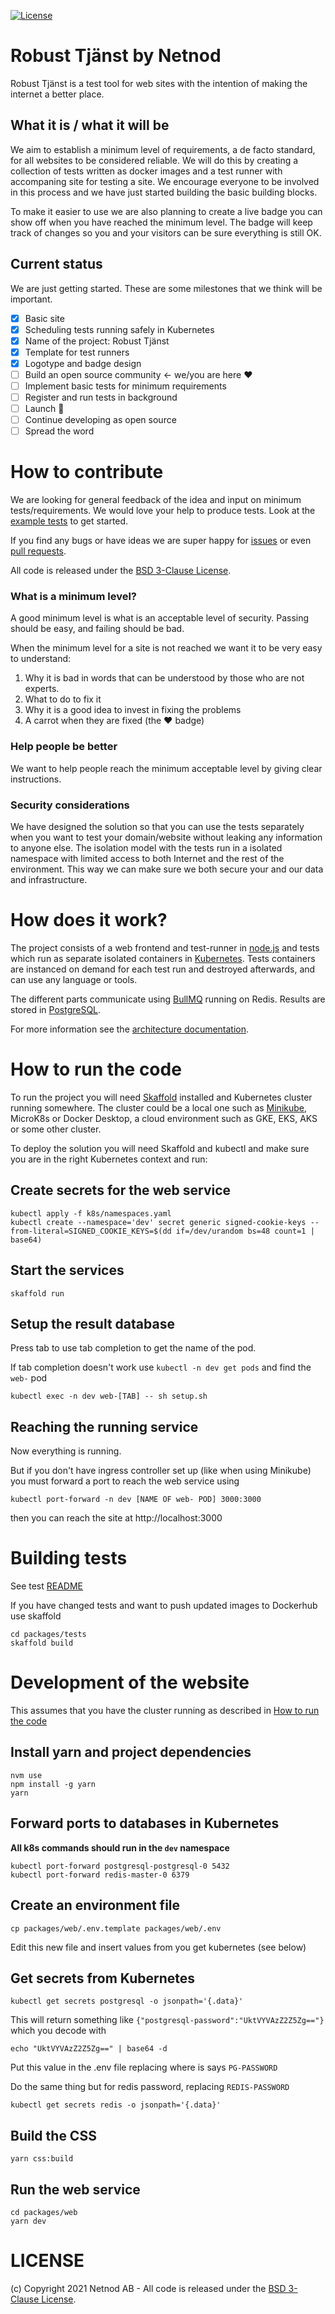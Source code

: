 [![License](https://img.shields.io/badge/License-BSD%203--Clause-blue.svg)](https://opensource.org/licenses/BSD-3-Clause)

# Robust Tjänst by Netnod

Robust Tjänst is a test tool for web sites with the intention of making the internet a better place.

## What it is / what it will be

We aim to establish a minimum level of requirements, a de facto standard, for all websites to be considered reliable. We will do this by creating a collection of tests written as docker images and a test runner with accompaning site for testing a site. We encourage everyone to be involved in this process and we have just started building the basic building blocks.

To make it easier to use we are also planning to create a live badge you can show off when you have reached the minimum level. The badge will keep track of changes so you and your visitors can be sure everything is still OK.

## Current status

We are just getting started. These are some milestones that we think will be important. 

- [x] Basic site 
- [x] Scheduling tests running safely in Kubernetes
- [x] Name of the project: Robust Tjänst
- [x] Template for test runners
- [x] Logotype and badge design
- [ ] Build an open source community <- we/you are here ❤️
- [ ] Implement basic tests for minimum requirements
- [ ] Register and run tests in background
- [ ] Launch 🎉
- [ ] Continue developing as open source
- [ ] Spread the word

# How to contribute

We are looking for general feedback of the idea and input on minimum tests/requirements. We would love your help to produce tests. Look at the [example tests](packages/tests/tests) to get started.

If you find any bugs or have ideas we are super happy for [issues](https://github.com/Netnod/robust-tjanst/issues) or even [pull requests](https://github.com/Netnod/robust-tjanst/pulls).

All code is released under the [BSD 3-Clause License](LICENSE).
   
### What is a minimum level?

A good minimum level is what is an acceptable level of security. Passing should be easy, and failing should be bad.

When the minimum level for a site is not reached we want it to be very easy to understand:

  1. Why it is bad in words that can be understood by those who are not experts.
  2. What to do to fix it
  3. Why it is a good idea to invest in fixing the problems
  4. A carrot when they are fixed (the ❤️ badge)

### Help people be better
We want to help people reach the minimum acceptable level by giving clear instructions.

### Security considerations

We have designed the solution so that you can use the tests separately when you want to test your domain/website without leaking any information to anyone else. The isolation model with the tests run in a isolated namespace with limited access to both Internet and the rest of the environment. This way we can make sure we both secure your and our data and infrastructure.

# How does it work?

The project consists of a web frontend and test-runner in [node.js](https://nodejs.org) and tests which run as separate isolated containers in [Kubernetes](https://kubernetes.io). Tests containers are instanced on demand for each test run and destroyed afterwards, and can use any language or tools.

The different parts communicate using [BullMQ](https://github.com/taskforcesh/bullmq) running on Redis. Results are stored in [PostgreSQL](https://www.postgresql.org).

For more information see the [architecture documentation](architecture.md).

# How to run the code

To run the project you will need [Skaffold](https://skaffold.dev) installed and Kubernetes cluster running somewhere. The cluster could be a local one such as [Minikube](https://minikube.sigs.k8s.io), MicroK8s or Docker Desktop, a cloud environment such as GKE, EKS, AKS or some other cluster.

To deploy the solution you will need Skaffold and kubectl
 and make sure you are in the right Kubernetes context and run:

## Create secrets for the web service
    kubectl apply -f k8s/namespaces.yaml
    kubectl create --namespace='dev' secret generic signed-cookie-keys --from-literal=SIGNED_COOKIE_KEYS=$(dd if=/dev/urandom bs=48 count=1 | base64)

## Start the services
    skaffold run

## Setup the result database
Press tab to use tab completion to get the name of the pod.

If tab completion doesn't work use `kubectl -n dev get pods` and find the `web-` pod

    kubectl exec -n dev web-[TAB] -- sh setup.sh


## Reaching the running service
Now everything is running.

But if you don't have ingress controller set up (like when using Minikube) you must forward a port to reach the web service using

    kubectl port-forward -n dev [NAME OF web- POD] 3000:3000

then you can reach the site at http://localhost:3000

# Building tests
See test [README](/packages/tests/tests/README.md)

If you have changed tests and want to push updated images to Dockerhub use skaffold

    cd packages/tests
    skaffold build

# Development of the website
This assumes that you have the cluster running as described in [How to run the code](#How-to-run-the-code)

## Install yarn and project dependencies

    nvm use
    npm install -g yarn
    yarn

## Forward ports to databases in Kubernetes

__All k8s commands should run in the `dev` namespace__

    kubectl port-forward postgresql-postgresql-0 5432
    kubectl port-forward redis-master-0 6379

## Create an environment file

    cp packages/web/.env.template packages/web/.env

Edit this new file and insert values from you get kubernetes (see below)

## Get secrets from Kubernetes

    kubectl get secrets postgresql -o jsonpath='{.data}'

This will return something like `{"postgresql-password":"UktVYVAzZ2Z5Zg=="}` which you decode with

    echo "UktVYVAzZ2Z5Zg==" | base64 -d

Put this value in the .env file replacing where is says `PG-PASSWORD`

Do the same thing but for redis password, replacing `REDIS-PASSWORD`

    kubectl get secrets redis -o jsonpath='{.data}'

## Build the CSS

    yarn css:build


## Run the web service

    cd packages/web
    yarn dev


# LICENSE

(c) Copyright 2021 Netnod AB - All code is released under the [BSD 3-Clause License](LICENSE).
